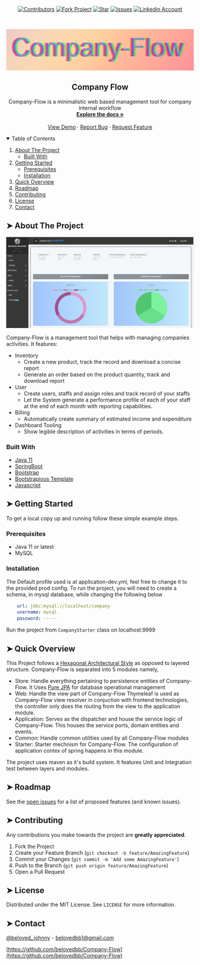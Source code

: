 <p align="center">
    <a href="https://github.com/Belovedbb/Company-Flow/graphs/contributors"><img alt="Contributors" src="https://img.shields.io/github/contributors/belovedbb/Company-Flow.svg" height="20"/></a>
    <a href="https://github.com/Belovedbb/Company-Flow/network/members"><img alt="Fork Project" src="https://img.shields.io/github/forks/belovedbb/Company-Flow.svg" height="20"/></a>
    <a href="https://github.com/belovedbb/Company-Flow/stargazers"><img alt="Star" src="https://img.shields.io/github/stars/belovedbb/Company-Flow.svg" height="20"/></a>
    <a href="https://github.com/belovedbb/Company-Flow/issues"><img alt="Issues" src="https://img.shields.io/github/issues/belovedbb/Company-Flow.svg" height="20"/></a>
    <a href="https://www.linkedin.com/in/ayooluwa-beloved-65710419a/"><img alt="Linkedin Account" src="https://img.shields.io/badge/-LinkedIn-black.svg?logo=linkedin&colorB=555" height="20"/></a>
</p>


<!-- PROJECT LOGO -->
<br />
<p align="center">

![Company-Flow icon](assets/icon.png)

</p>

<h2 align="center">Company Flow</h3>

  <p align="center">
    Company-Flow is a minimalistic web based management tool for company internal workflow
    <br />
    <a href="https://github.com/belovedbb/Company-Flow"><strong>Explore the docs »</strong></a>
    <br />
    <br />
    <a href="assets/Showcase.md">View Demo</a>
    ·
    <a href="https://github.com/belovedbb/Company-Flow/issues">Report Bug</a>
    ·
    <a href="https://github.com/belovedbb/Company-Flow/issues">Request Feature</a>
  </p>




<!-- TABLE OF CONTENTS -->
<details open="open">
  <summary>Table of Contents</summary>
  <ol>
    <li>
      <a href="#about-the-project">About The Project</a>
      <ul>
        <li><a href="#built-with">Built With</a></li>
      </ul>
    </li>
    <li>
      <a href="#getting-started">Getting Started</a>
      <ul>
        <li><a href="#prerequisites">Prerequisites</a></li>
        <li><a href="#installation">Installation</a></li>
      </ul>
    </li>
    <li><a href="#quick-overview">Quick Overview</a></li>
    <li><a href="#roadmap">Roadmap</a></li>
    <li><a href="#contributing">Contributing</a></li>
    <li><a href="#license">License</a></li>
    <li><a href="#contact">Contact</a></li>
  </ol>
</details>



<!-- ABOUT THE PROJECT -->
## ➤ About The Project

![Company-Flow Screen Shot1](assets/dashboard/first.PNG)

Company-Flow is a management tool that helps with managing companies activities.
It features:
* Inventory
  * Create a new product, track the record and download a concise report
  * Generate an order based on the product quantity, track and download report
* User
  * Create users, staffs and assign roles and track record of your staffs
  * Let the System generate a performance profile of each of your staff at the end of each month with reporting capabilities.
* Billing
  * Automatically create summary of estimated income and expenditure
* Dashboard Tooling
  * Show legible description of activities in terms of periods.

###  Built With
* [Java 11](https://docs.oracle.com/en/java/javase/11/docs/api/index.html)
* [SpringBoot](https://spring.io/)
* [Bootstrap](https://getbootstrap.com)
* [Bootstrapious Template](https://bootstrapious.com/)
* [Javascript](#)

<!-- GETTING STARTED -->
## ➤ Getting Started

To get a local copy up and running follow these simple example steps.

###  Prerequisites


* Java 11 or latest
* MySQL

###  Installation

The Default profile used is at application-dev.yml, feel free to change it to the provided prod config.
To run the project, you will need to create a schema, in mysql database, while changing the following below

```yml
    url: jdbc:mysql://localhost/company
    username: mysql
    password: -----
```
Run the project from ```CompanyStarter``` class on localhost:9999


<!-- quick-overview -->
## ➤ Quick Overview
This Project follows a [Hexagonal Architectural Style](https://en.wikipedia.org/wiki/Hexagonal_architecture_(software)) as opposed to  layered structure.
Company-Flow is separated into 5 modules namely,
* Store: Handle everything pertaining to persistence entities of Company-Flow.
  It Uses [Pure JPA](https://en.wikipedia.org/wiki/Jakarta_Persistence) for database operational management
* Web: Handle the view part of Company-Flow
  Thymeleaf is used as Company-Flow view resolver in conjuction with frontend technologies, the controller only does the routing from the view to the application module.
* Application: Serves as the dispatcher and house the service logic of Company-Flow. This houses the service ports, domain entities and events.
* Common: Handle common utilities used by all Company-Flow modules
* Starter: Starter mechnism for Company-Flow. The configuration of application contex of spring happens in this module.

The project uses maven as it's build system. It features Unit and Integration test between layers and modules.

<!-- ROADMAP -->
## ➤ Roadmap

See the [open issues](https://github.com/belovedbb/Company-Flow/issues) for a list of proposed features (and known issues).

<!-- CONTRIBUTING -->
## ➤ Contributing

Any contributions you make towards the project are **greatly appreciated**.

1. Fork the Project
2. Create your Feature Branch (`git checkout -b feature/AmazingFeature`)
3. Commit your Changes (`git commit -m 'Add some AmazingFeature'`)
4. Push to the Branch (`git push origin feature/AmazingFeature`)
5. Open a Pull Request



<!-- LICENSE -->
## ➤ License

Distributed under the MIT License. See `LICENSE` for more information.

<!-- CONTACT -->
## ➤ Contact

[@beloved_johnny](https://twitter.com/beloved_johnny) - belovedbb1@gmail.com

[https://github.com/belovedbb/Company-Flow](https://github.com/belovedbb/Company-Flow)
